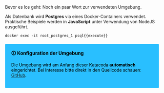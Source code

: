Bevor es los geht: Noch ein paar Wort zur verwendeten Umgebung.

Als Datenbank wird **Postgres** via eines Docker-Containers verwendet. Praktische Beispiele werden in **JavaScript** unter Verwendung von NodeJS ausgeführt.

`docker exec -it root_postgres_1 psql{{execute}}`

<div style="background: #29bfff; width: 100%; border-radius: 3px; box-sizing: border-box; padding: 20px; margin: 20px 0; color: black">
    <div style="position: relative; font-size: 110%; font-weight: bold">🛈 Konfiguration der Umgebung</div>
    <p>Die Umgebung wird am Anfang dieser Katacoda <strong>automatisch</strong> eingerichtet. Bei Interesse bitte direkt in den Quellcode schauen: <a href="https://github.com/florianfrey1/katacoda-scenarios/tree/main/starschema">GitHub</a>.</p>
</div>